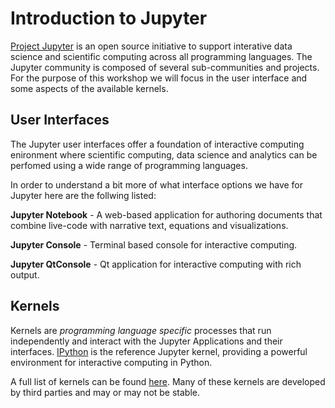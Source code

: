 # Introduction to Jupyter 

[Project Jupyter](https://jupyter.org/) is an open source initiative to support interative data science and scientific computing across all programming languages. The Jupyter community is composed of several sub-communities and projects. For the purpose of this workshop we will focus in the user interface and some aspects of the available kernels.

## User Interfaces

The Jupyter user interfaces offer a foundation of interactive computing enironment where scientific computing, data science and analytics can be perfomed using a wide range of programming languages.

In order to understand a bit more of what interface options we have for Jupyter here are the follwing listed:

**Jupyter Notebook** - A web-based application for authoring documents that combine live-code with narrative text, equations and visualizations.

**Jupyter Console** - Terminal based console for interactive computing.

**Jupyter QtConsole** - Qt application for interactive computing with rich output.

## Kernels

Kernels are _programming language specific_ processes that run independently and interact with the Jupyter Applications and their interfaces. [IPython](https://ipython.org/) is the reference Jupyter kernel, providing a powerful environment for interactive computing in Python.

A full list of kernels can be found [here](https://github.com/jupyter/jupyter/wiki/Jupyter-kernels). Many of these kernels are developed by third parties and may or may not be stable.
